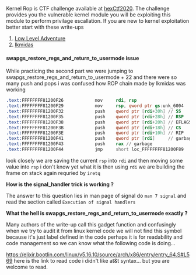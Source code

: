 Kernel Rop is CTF challenge available at [hexCtf2020](https://2020.ctf.link/). The challenge provides you the vulnerable kernel module you will be exploiting this module to perform privilage escallation. If you are new to kernel exploitation better start with these write-ups

1. [Low Level Adventure](https://0x434b.dev/dabbling-with-linux-kernel-exploitation-ctf-challenges-to-learn-the-ropes/) 
2. [Ikmidas](https://lkmidas.github.io/posts/20210123-linux-kernel-pwn-part-1/#the-simplest-exploit---ret2usr)


#### swapgs_restore_regs_and_return_to_usermode issue

While practicing the second part we were jumping to swapgs_restore_regs_and_return_to_usermode + 22 and there were so many push and pops i was confused how ROP chain made by lkmidas was working

```asm
.text:FFFFFFFF81200F26            mov     rdi, rsp
.text:FFFFFFFF81200F29            mov     rsp, qword ptr gs:unk_6004
.text:FFFFFFFF81200F32            push    qword ptr [rdi+30h] // SS 
.text:FFFFFFFF81200F35            push    qword ptr [rdi+28h] // RSP
.text:FFFFFFFF81200F38            push    qword ptr [rdi+20h] // EFLAGS
.text:FFFFFFFF81200F3B            push    qword ptr [rdi+18h] // CS 
.text:FFFFFFFF81200F3E            push    qword ptr [rdi+10h] // RIP
.text:FFFFFFFF81200F41            push    qword ptr [rdi]     // garbage
.text:FFFFFFFF81200F43            push    rax // garbage
.text:FFFFFFFF81200F44            jmp     short loc_FFFFFFFF81200F89
```

look closely we are saving the current `rsp` into `rdi` and then moving some value into `rsp` i don't know yet what it is then using `rdi` we are building the frame on stack again requried by `iretq` 


**How is the signal_handler trick is working ?** 

The answer to this question lies in man page of signal do `man 7 signal` and read the section called `Execution of signal handlers`

**What the hell is swapgs_restore_regs_and_return_to_usermode exactly ?**

Many authors of the write-up call this gadget function and confusingly when we try to audit it from linux kernel code we will not find this symbol because it's just label defined in the code perhaps it is for readability and code management so we can know what the following code is doing...

https://elixir.bootlin.com/linux/v5.16.10/source/arch/x86/entry/entry_64.S#L569 here is the link to read code i didn't like at&t syntax... but you are welcome to read.

